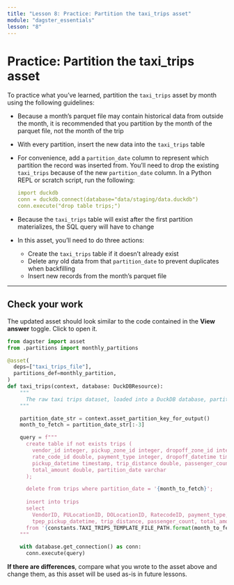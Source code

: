 ```yaml
---
title: "Lesson 8: Practice: Partition the taxi_trips asset"
module: "dagster_essentials"
lesson: "8"
---
```


# Practice: Partition the taxi_trips asset

To practice what you’ve learned, partition the `taxi_trips` asset by month using the following guidelines:

- Because a month’s parquet file may contain historical data from outside the month, it is recommended that you partition by the month of the parquet file, not the month of the trip
- With every partition, insert the new data into the `taxi_trips` table
- For convenience, add a `partition_date` column to represent which partition the record was inserted from. You’ll need to drop the existing `taxi_trips` because of the new `partition_date` column. In a Python REPL or scratch script, run the following:
    
    ```yaml
    import duckdb
    conn = duckdb.connect(database="data/staging/data.duckdb")
    conn.execute("drop table trips;")
    ```
- Because the `taxi_trips` table will exist after the first partition materializes, the SQL query will have to change
- In this asset, you’ll need to do three actions:
    - Create the `taxi_trips` table if it doesn’t already exist
    - Delete any old data from that `partition_date` to prevent duplicates when backfilling
    - Insert new records from the month’s parquet file

---

## Check your work

The updated asset should look similar to the code contained in the **View answer** toggle. Click to open it.

```python
from dagster import asset
from .partitions import monthly_partitions

@asset(
  deps=["taxi_trips_file"],
  partitions_def=monthly_partition,
)
def taxi_trips(context, database: DuckDBResource):
    """
      The raw taxi trips dataset, loaded into a DuckDB database, partitioned by month.
    """

    partition_date_str = context.asset_partition_key_for_output()
    month_to_fetch = partition_date_str[:-3]

    query = f"""
      create table if not exists trips (
        vendor_id integer, pickup_zone_id integer, dropoff_zone_id integer,
        rate_code_id double, payment_type integer, dropoff_datetime timestamp,
        pickup_datetime timestamp, trip_distance double, passenger_count double,
        total_amount double, partition_date varchar
      );

      delete from trips where partition_date = '{month_to_fetch}';
  
      insert into trips
      select
        VendorID, PULocationID, DOLocationID, RatecodeID, payment_type, tpep_dropoff_datetime, 
        tpep_pickup_datetime, trip_distance, passenger_count, total_amount, '{month_to_fetch}' as partition_date
      from '{constants.TAXI_TRIPS_TEMPLATE_FILE_PATH.format(month_to_fetch)}';
    """

    with database.get_connection() as conn:
      conn.execute(query)
```

**If there are differences**, compare what you wrote to the asset above and change them, as this asset will be used as-is in future lessons.